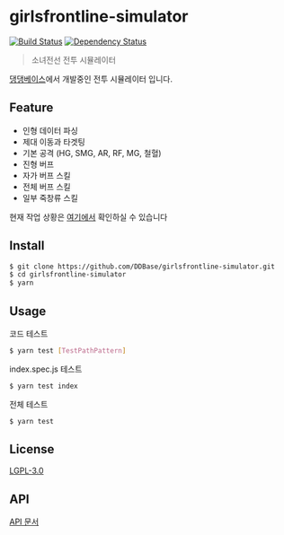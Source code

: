 # girlsfrontline-simulator

[![Build Status](https://travis-ci.org/preco21/hitomo.svg?branch=master)](https://travis-ci.org/preco21/hitomo)
[![Dependency Status](https://dependencyci.com/github/preco21/hitomo/badge)](https://dependencyci.com/github/preco21/hitomo)

> 소녀전선 전투 시뮬레이터

[댕댕베이스](http://ddb.kirsi.moe/)에서 개발중인 전투 시뮬레이터 입니다.

## Feature
* 인형 데이터 파싱
* 제대 이동과 타겟팅
* 기본 공격 (HG, SMG, AR, RF, MG, 철혈)
* 진형 버프
* 자가 버프 스킬
* 전체 버프 스킬
* 일부 죽창류 스킬

현재 작업 상황은 [여기에서](https://trello.com/b/KmID8JpE) 확인하실 수 있습니다

## Install

```bash
$ git clone https://github.com/DDBase/girlsfrontline-simulator.git
$ cd girlsfrontline-simulator
$ yarn
```

## Usage
코드 테스트

```bash
$ yarn test [TestPathPattern]
```

index.spec.js 테스트

```bash
$ yarn test index
```

전체 테스트

```bash
$ yarn test
```

## License
[LGPL-3.0](./LICENSE)

## API
[API 문서](./src/api.md)
